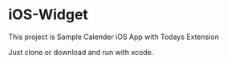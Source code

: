 # iOS-Widget

This project is Sample Calender iOS App with Todays Extension

Just clone or download and run with xcode.
